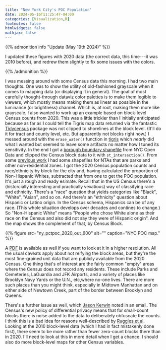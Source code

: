 ```yaml
---
title: "New York City's POC Population"
date: 2024-05-16T11:25:47-04:00
categories: [Visualization,R]
footnotes: false
htmlwidgets: false
mathjax: false
---
```



{{% admonition info "Update (May 19th 2024)" %}}

I updated these figures with 2020 data (the correct data, this time---it was 2010 before), and redrew them slightly to fix some issues with the colors.

{{% /admonition %}}

I was messing around with some Census data this morning. I had two main thoughts. One was to show the utility of old-fashioned grayscale when it comes to mapping data (or displaying it in general). The goal of most carefully thought-through dataviz color palettes is to make them legible to viewers, which mostly means making them as linear as possible in the luminance (or brightness) channel. Which is, at root, making them more like grayscale. I also wanted to work up an example based on block-level Census counts from 2020. This was a little trickier than I initially anticipated because as far as I could tell the Tigris map data returned via the fantastic [Tidycensus](https://walker-data.com/tidycensus/) package was not clipped to shorelines at the block level. (It'll do it for tract and county level, etc. But apparently not blocks right now.) I messed around with the `erase_water()` function in [tigris](https://github.com/walkerke/tigris) which _nearly_ did what I wanted but seemed to leave some artifacts no matter how I tuned its sensitivity. In the end I got a [borough boundary shapefile](https://data.cityofnewyork.us/City-Government/Borough-Boundaries/tqmj-j8zm) from NYC Open Data and clipped the Census block data to it with `st_intersection()`. From some [previous work](https://kieranhealy.org/blog/archives/2024/02/29/street-tree-diameters-and-income-in-new-york-city-neighborhoods/) I had some shapefiles for NTAs that are parks and other non-residential zones. I got the 2020 Census population counts and race/ethnicity by block for the city and, having calculated the proportion of Non-Hispanic Whites, subtracted that from one to get the POC population. It's just a rough and ready esimate. Recall that in the US Census there's a (historcially interesting and practically vexatious) way of classifying race and ethnicity. There's a "race" question that yields categories like "Black", "White", "Asian", and so on. And there's an "ethnicity" question about Hispanic or Latino origin. In the Census schema, Hispanics can be of any race. (This whole situation develops over decades and contines to change.) So "Non-Hispanic White" means "People who chose White alone as their race on the Census and also did not say they were of Hispanic origin". And the map shows the complement of that, by Census Block. 


{{% figure src="ny_pctpoc_2020_out_600" alt="" caption="NYC POC map." %}}

A [PDF](ny_pctpoc_2020_out.pdf) is available as well if you want to look at it in a higher resolution. All the usual caveats apply about not reifying the block areas, but they're the most fine-grained unit data that are publicly available from the 2020 Census. One thing that's of interest are the fairly common "empty" areas where the Census does not record any residents. These include Parks and Cemeteries, LaGuardia and JFK Airports, and a variety of places like Brooklyn Navy Yards or the U.N., etc,where no-one lives. There are more such places than you might think, especially in Midtown Manhattan and on either side of Newtown Creek, part of the border between Brooklyn and Queens. 

There's a further issue as well, which [Jason Kerwin](https://jasonkerwin.com) noted in an email. The Census's new policy of differential privacy means that for small-count blocks there is noise added to the data to deliberately obfuscate the counts. I think this is a bad idea for reasons well-described by [Ruggles et al](https://www.aeaweb.org/articles?id=10.1257/pandp.20191107). Looking at the 2010 block-level data (which I had in fact mistakenly done first), there seem to be more rather than fewer zero-count blocks there than in 2020. I'll need to look at this in more detail when I get a chance. I should also do more block-level maps for other Census variables. 
